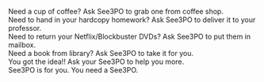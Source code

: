 Need a cup of coffee? Ask See3PO to grab one from coffee shop.<br>
Need to hand in your hardcopy homework? Ask See3PO to deliver it to your professor.<br>
Need to return your Netflix/Blockbuster DVDs? Ask See3PO to put them in mailbox.<br>
Need a book from library? Ask See3PO to take it for you.<br>
You got the idea!! Ask your See3PO to help you more.<br>
See3PO is for you. You need a See3PO.<br>